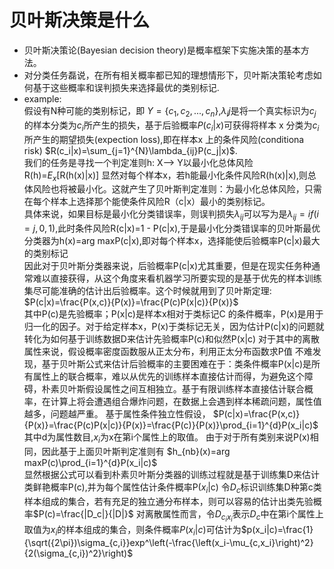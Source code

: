 # 贝叶斯决策是什么
  - 贝叶斯决策论(Bayesian decision theory)是概率框架下实施决策的基本方法。
  - 对分类任务磊说，在所有相关概率都已知的理想情形下，贝叶斯决策轮考虑如何基于这些概率和误判损失来选择最优的类别标记.
  - example:  
  假设有N种可能的类别标记，即 $Y=\{c_1,c_2,...,c_n\}$,$\lambda_ij$是将一个真实标识为$c_j$的样本分类为$c_i$所产生的损失，基于后验概率$P(c_i|x)$可获得将样本 x 分类为$c_i$所产生的期望损失(expection loss),即在样本x 上的条件风险(conditiona risk) $R(c_i|x)=\sum_{j=1}^{N}\lambda_{ij}P(c_j|x)$.  
  我们的任务是寻找一个判定准则h: X--> Y以最小化总体风险  
  R(h)=$E_x$[R(h(x)|x)]
  显然对每个样本x，若h能最小化条件风险R(h(x)|x),则总体风险也将被最小化。这就产生了贝叶斯判定准则：为最小化总体风险，只需在每个样本上选择那个能使条件风险R（c|x）最小的类别标记。  
  具体来说，如果目标是最小化分类错误率，则误判损失$\lambda_{ij}$可以写为是$\lambda_{ij}=if(i=j,0,1)$,此时条件风险R(c|x)=1 - P(c|x),于是最小化分类错误率的贝叶斯最优分类器为h(x)=arg maxP(c|x),即对每个样本x，选择能使后验概率P(c|x)最大的类别标记  
  因此对于贝叶斯分类器来说，后验概率P(c|x)尤其重要，但是在现实任务种通常难以直接获得，从这个角度来看机器学习所要实现的是基于优先的样本训练集尽可能准确的估计出后验概率。这个时候就用到了贝叶斯定理:
  $P(c|x)=\frac{P(x,c)}{P(x)}=\frac{P(c)P(x|c)}{P(x)}$  
  其中P(c)是先验概率；P(x|c)是样本x相对于类标记C 的条件概率，P(x)是用于归一化的因子。对于给定样本x，P(x)于类标记无关，因为估计P(c|x)的问题就转化为如何基于训练数据D来估计先验概率P(c)和似然P(x|c)
  对于其中的离散属性来说，假设概率密度函数服从正太分布，利用正太分布函数求P值
  不难发现，基于贝叶斯公式来估计后验概率的主要困难在于：类条件概率P(x|c)是所有属性上的联合概率，难以从优先的训练样本直接估计而得，为避免这个障碍，朴素贝叶斯假设属性之间互相独立。基于有限训练样本直接估计联合概率，在计算上将会遭遇组合爆炸问题，在数据上会遇到样本稀疏问题，属性值越多，问题越严重。
  基于属性条件独立性假设，
  $P(c|x)=\frac{P(x,c)}{P(x)}=\frac{P(c)P(x|c)}{P(x)}=\frac{P(c)}{P(x)}\prod_{i=1}^{d}P(x_i|c)$  
  其中d为属性数目,$x_i$为x在第i个属性上的取值。
  由于对于所有类别来说P(x)相同，因此基于上面贝叶斯判定准则有
  $h_{nb}(x)=arg maxP(c)\prod_{i=1}^{d}P(x_i|c)$  
  显然根据公式可以看到朴素贝叶斯分类器的训练过程就是基于训练集D来估计类鲜艳概率P(c),并为每个属性估计条件概率P($x_i$|c)
  令$D_c$标识训练集D种第c类样本组成的集合，若有充足的独立通分布样本，则可以容易的估计出类先验概率$P(c)=\frac{|D_c|}{|D|}$
  对离散属性而言，令$D_{c_ix_i}$表示$D_c$中在第i个属性上取值为$x_i$的样本组成的集合，则条件概率$P(x_i|c)$可估计为$p(x_i|c)=\frac{1}{\sqrt({2\pi})\sigma_{c,i}}exp^\left(-\frac{\left(x_i-\mu_{c,x_i}\right)^2}{2(\sigma_{c,i})^2}\right)$

